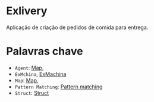 # Exlivery
Aplicação de criação de pedidos de comida para entrega.

# Palavras chave
- `Agent`: [Map](https://hexdocs.pm/elixir/Agent.html), 
- `ExMchina`, [ExMachina](https://hexdocs.pm/ex_machina/readme.html)
- `Map`: [Map](https://hexdocs.pm/elixir/Map.html/), 
- `Pattern Matching`: [Pattern matching](https://hexdocs.pm/elixir/patterns-and-guards.html)
- `Struct`: [Struct](https://hexdocs.pm/elixir/Kernel.html#struct/2)
